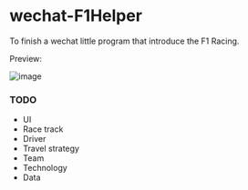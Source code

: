# wechat-F1Helper
To finish a wechat little program that introduce the F1 Racing.

Preview:

![image](https://github.com/yukirang/wechat-F1Helper/tree/master/static/img/preview.png)


### TODO


* UI
* Race track
* Driver
* Travel strategy
* Team
* Technology
* Data

